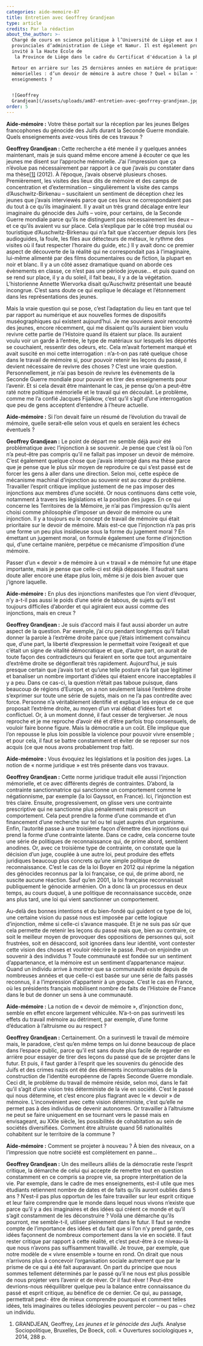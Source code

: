 ```yaml
---
categories: aide-memoire-87
title: Entretien avec Geoffrey Grandjean
type: article
credits: Par la rédaction
about_the_author: >-
  Chargé de cours en science politique à l’Université de Liège et aux Écoles
  provinciales d’administration de Liège et Namur. Il est également professeur
  invité à la Haute École de
   la Province de Liège dans le cadre du Certificat d'éducation à la philosophie et à la citoyenneté.

  Retour en arrière sur les 25 dernières années en matière de pratiques
  mémorielles : d’un devoir de mémoire à autre chose ? Quel « bilan » ? Quels
  enseignements ?


  ![Geoffrey
  Grandjean](/assets/uploads/am87-entretien-avec-geofrrey-grandjean.jpg)
order: 5
---
```

**Aide-mémoire :** Votre thèse portait sur la réception par les jeunes Belges francophones du génocide des Juifs durant la Seconde Guerre mondiale. Quels enseignements avez-vous tirés de ces travaux ?

**Geoffrey Grandjean :** Cette recherche a été menée il y quelques années maintenant, mais je suis quand même encore amené à écouter ce que les jeunes me disent sur l’approche mémorielle. J’ai l’impression que ça n’évolue pas nécessairement par rapport à ce que j’avais pu constater dans ma thèse[[1]](#footnote-1) (2012). À l’époque, j’avais observé plusieurs choses. Premièrement, les visites des lieux dits de mémoire et des camps de concentration et d’extermination – singulièrement la visite des camps d’Auschwitz-Birkenau – suscitaient un sentiment de déception chez les jeunes que j’avais interviewés parce que ces lieux ne correspondaient pas du tout à ce qu’ils imaginaient. Il y avait un très grand décalage entre leur imaginaire du génocide des Juifs – voire, pour certains, de la Seconde Guerre mondiale parce qu’ils ne distinguent pas nécessairement les deux – et ce qu’ils avaient vu sur place. Cela s’explique par le côté trop muséal ou touristique d’Auschwitz-Birkenau qui n’a fait que s’accentuer depuis lors (les audioguides, la foule, les files aux détecteurs de métaux, le rythme des visites où il faut respecter l’horaire du guide, etc.) Il y avait donc ce premier aspect de découverte de la réalité qui ne correspondait pas à l’imaginaire, lui-même alimenté par des films documentaires ou de fiction, la plupart en noir et blanc. Il y a un côté assez dramatique quand on aborde ces évènements en classe, ce n’est pas une période joyeuse… et puis quand on se rend sur place, il y a du soleil, il fait beau, il y a de la végétation. L’historienne Annette Wiervorka disait qu’Auschwitz présentait une beauté incongrue. C’est sans doute ce qui explique le décalage et l’étonnement dans les représentations des jeunes.

Mais la vraie question qui se pose, c’est l’adaptation du lieu en tant que tel par rapport au numérique et aux nouvelles formes de dispositifs muséographiques qui existent aujourd’hui. Je me souviens avoir rencontré des jeunes, encore récemment, qui me disaient qu’ils auraient bien voulu revivre cette partie de l’Histoire quand ils étaient sur place. Ils auraient voulu voir un garde à l’entrée, le type de matériaux sur lesquels les déportés se couchaient, ressentir des odeurs, etc. Cela m’avait fortement marqué et avait suscité en moi cette interrogation : n’a-t-on pas raté quelque chose dans le travail de mémoire si, pour pouvoir retenir les leçons du passé, il devient nécessaire de revivre des choses ? C’est une vraie question. Personnellement, je n’ai pas besoin de revivre les évènements de la Seconde Guerre mondiale pour pouvoir en tirer des enseignements pour l’avenir. Et si cela devait être maintenant le cas, je pense qu’on a peut-être raté notre politique mémorielle et le travail qui en découlait. Le problème, comme me l’a confié Jacques Fijalkow, c’est qu’il s’agit d’une interrogation que peu de gens acceptent d’entendre à l’heure actuelle.

**Aide-mémoire :** Si l’on devait faire un résumé de l’évolution du travail de mémoire, quelle serait-elle selon vous et quels en seraient les échecs éventuels ?

**Geoffrey Grandjean :** Le point de départ me semble déjà avoir été problématique avec l’injonction à se souvenir. Je pense que c’est là où l’on n’a peut-être pas compris qu’il ne fallait pas imposer un devoir de mémoire. C’est également quelque chose que j’avais interrogé dans ma thèse parce que je pense que le plus sûr moyen de reproduire ce qui s’est passé est de forcer les gens à aller dans une direction. Selon moi, cette espèce de mécanisme machinal d’injonction au souvenir est au cœur du problème. Travailler l’esprit critique implique justement de ne pas imposer des injonctions aux membres d’une société. Or nous continuons dans cette voie, notamment à travers les législations et la position des juges. En ce qui concerne les Territoires de la Mémoire, je n’ai pas l’impression qu’ils aient choisi comme philosophie d’imposer un devoir de mémoire ou une injonction. Il y a toujours eu le concept de travail de mémoire qui était prioritaire sur le devoir de mémoire. Mais est-ce que l’injonction n’a pas pris une forme un peu plus insidieuse sous la forme du jugement moral ? En émettant un jugement moral, on formule également une forme d’injonction qui, d’une certaine manière, perpétue ce mécanisme d’imposition d’une mémoire.

Passer d’un « devoir » de mémoire à un « travail » de mémoire fut une étape importante, mais je pense que celle-ci est déjà dépassée. Il faudrait sans doute aller encore une étape plus loin, même si je dois bien avouer que j’ignore laquelle.

**Aide-mémoire :** En plus des injonctions manifestes que l’on vient d’évoquer, n’y a-t-il pas aussi le poids d’une série de tabous, de sujets qu’il est toujours difficiles d’aborder et qui agiraient eux aussi comme des injonctions, mais en creux ?

**Geoffrey Grandjean :** Je suis d’accord mais il faut aussi aborder un autre aspect de la question. Par exemple, j’ai cru pendant longtemps qu’il fallait donner la parole à l’extrême droite parce que j’étais intimement convaincu que, d’une part, la liberté d’expression le permettait voire l’exigeait et que c’était un signe de vitalité démocratique et que, d’autre part, on aurait de toute façon des contradicteurs qui feraient en sorte que tout argumentaire d’extrême droite se dégonflerait très rapidement. Aujourd’hui, je suis presque certain que j’avais tort et qu’une telle posture n’a fait que légitimer et banaliser un nombre important d’idées qui étaient encore inacceptables il y a peu. Dans ce cas-ci, la question n’était pas taboue puisque, dans beaucoup de régions d’Europe, on a non seulement laissé l’extrême droite s’exprimer sur toute une série de sujets, mais on ne l’a pas contredite avec force. Personne n’a véritablement identifié et expliqué les enjeux de ce que proposait l’extrême droite, au moyen d’un vrai débat d’idées fort et conflictuel. Or, à un moment donné, il faut cesser de tergiverser. Je nous reproche et je me reproche d’avoir été et d’être parfois trop consensuels, de vouloir faire bonne figure. Mais la démocratie a un coût. Elle implique que l’on repousse le plus loin possible la violence pour pouvoir vivre ensemble ; et pour cela, il faut se battre constamment et éviter de se reposer sur nos acquis (ce que nous avons probablement trop fait).

**Aide-mémoire :** Vous évoquiez les législations et la position des juges. La notion de « norme juridique » est très présente dans vos travaux.

**Geoffrey Grandjean :** Cette norme juridique traduit elle aussi l’injonction mémorielle, et ce avec différents degrés de contraintes. D’abord, la contrainte sanctionnatrice qui sanctionne un comportement comme le négationnisme, par exemple (la loi Gayssot, en France). Ici, l’injonction est très claire. Ensuite, progressivement, on glisse vers une contrainte prescriptive qui ne sanctionne plus pénalement mais prescrit un comportement. Cela peut prendre la forme d’une commande et d’un financement d’une recherche sur tel ou tel sujet auprès d’un organisme. Enfin, l’autorité passe à une troisième façon d’émettre des injonctions qui prend la forme d’une contrainte latente. Dans ce cadre, cela concerne toute une série de politiques de reconnaissance qui, de prime abord, semblent anodines. Or, avec ce troisième type de contrainte, on constate que la décision d’un juge, couplée à une autre loi, peut produire des effets juridiques beaucoup plus concrets qu’une simple politique de reconnaissance. C’est le cas de la loi Boyer en 2012 qui réprime la négation des génocides reconnus par la loi française, ce qui, de prime abord, ne suscite aucune réaction. Sauf qu’en 2001, la loi française reconnaissait publiquement le génocide arménien. On a donc là un processus en deux temps, au cours duquel, à une politique de reconnaissance succède, onze ans plus tard, une loi qui vient sanctionner un comportement.

Au-delà des bonnes intentions et du bien-fondé qui guident ce type de loi, une certaine vision du passé nous est imposée par cette logique d’injonction, même si celle-ci s’avance masquée. Et je ne suis pas sûr que cela permette de retenir les leçons du passé mais que, bien au contraire, ce soit le meilleur moyen de provoquer des oppositions de personnes qui, soit frustrées, soit en désaccord, soit ignorées dans leur identité, vont contester cette vision des choses et vouloir réécrire le passé. Peut-on enjoindre un souvenir à des individus ? Toute communauté est fondée sur un sentiment d’appartenance, et la mémoire est un sentiment d’appartenance majeur. Quand un individu arrive à montrer que sa communauté existe depuis de nombreuses années et que celle-ci est basée sur une série de faits passés reconnus, il a l’impression d’appartenir à un groupe. C’est le cas en France, où les présidents français mobilisent nombre de faits de l’Histoire de France dans le but de donner un sens à une communauté.

**Aide-mémoire :** La notion de « devoir de mémoire », d’injonction donc, semble en effet encore largement véhiculée. N’a-t-on pas surinvesti les effets du travail mémoire au détriment, par exemple, d’une forme d’éducation à l’altruisme ou au respect ?

**Geoffrey Grandjean :** Certainement. On a surinvesti le travail de mémoire mais, le paradoxe, c’est qu’en même temps on lui donne beaucoup de place dans l’espace public, parce qu’il est sans doute plus facile de regarder en arrière pour essayer de tirer des leçons du passé que de se projeter dans le futur. Et puis, il faut garder à l’esprit que les souvenirs du génocide des Juifs et des crimes nazis ont été des éléments incontournables de la construction de l’identité européenne de l’après Seconde Guerre mondiale. Ceci dit, le problème du travail de mémoire réside, selon moi, dans le fait qu’il s’agit d’une vision très déterministe de la vie en société. C’est le passé qui nous détermine, et c’est encore plus flagrant avec le « devoir » de mémoire. L’inconvénient avec cette vision déterministe, c’est qu’elle ne permet pas à des individus de devenir autonomes. Or travailler à l’altruisme ne peut se faire uniquement en se tournant vers le passé mais en envisageant, au XXIe siècle, les possibilités de cohabitation au sein de sociétés diversifiées. Comment être altruiste quand 56 nationalités cohabitent sur le territoire de la commune ?

**Aide-mémoire :** Comment se projeter à nouveau ? À bien des niveaux, on a l’impression que notre société est complètement en panne…

**Geoffrey Grandjean :** Un des meilleurs alliés de la démocratie reste l’esprit critique, la démarche de celui qui accepte de remettre tout en question constamment en ce compris sa propre vie, sa propre interprétation de la vie. Par exemple, dans le cadre de mes enseignements, est-il utile que mes étudiants retiennent nombre de dates et de faits qu’ils auront oubliés dans 5 ans ? N’est-il pas plus opportun de les faire travailler sur leur esprit critique et leur faire comprendre que le monde dans lequel nous vivons n’existe que parce qu’il y a des imaginaires et des idées qui créent ce monde et qu’il s’agit constamment de les déconstruire ? Voilà une démarche qu’ils pourront, me semble-t-il, utiliser pleinement dans le futur. Il faut se rendre compte de l’importance des idées et du fait que si l’on n’y prend garde, ces idées façonnent de nombreux comportement dans la vie en société. Il faut rester critique par rapport à cette réalité, et c’est peut-être à ce niveau-là que nous n’avons pas suffisamment travaillé. Je trouve, par exemple, que notre modèle de « vivre ensemble » tourne en rond. On dirait que nous n’arrivons plus à concevoir l’organisation sociale autrement que par le prisme de ce qui a été fait auparavant. On part du principe que nous sommes tellement déterminés par le passé qu’il ne nous est plus possible de nous projeter vers l’avenir et de rêver. Or il faut rêver ! Peut-être devrions-nous rééquilibrer quelque peu la balance entre connaissance du passé et esprit critique, au bénéfice de ce dernier. Ce qui, au passage, permettrait peut- être de mieux comprendre pourquoi et comment telles idées, tels imaginaires ou telles idéologies peuvent percoler – ou pas – chez un individu.

1. GRANDJEAN, Geoffrey, _Les jeunes et le génocide des Juifs._  Analyse Sociopolitique, Bruxelles, De Boeck, coll. « Ouvertures sociologiques », 2014, 288 p.

